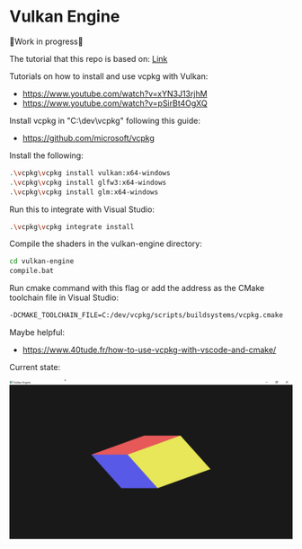 # Vulkan Engine

🚧Work in progress🚧

The tutorial that this repo is based on: [Link](https://www.youtube.com/playlist?list=PL8327DO66nu9qYVKLDmdLW_84-yE4auCR)


Tutorials on how to install and use vcpkg with Vulkan:
- https://www.youtube.com/watch?v=xYN3J13rjhM
- https://www.youtube.com/watch?v=pSirBt4OgXQ

Install vcpkg in "C:\dev\vcpkg" following this guide:
- https://github.com/microsoft/vcpkg

Install the following:
```bash
.\vcpkg\vcpkg install vulkan:x64-windows
.\vcpkg\vcpkg install glfw3:x64-windows
.\vcpkg\vcpkg install glm:x64-windows
```

Run this to integrate with Visual Studio:
```bash
.\vcpkg\vcpkg integrate install
```

Compile the shaders in the vulkan-engine directory:
```bash
cd vulkan-engine
compile.bat
```

Run cmake command with this flag or add the address as the CMake toolchain file in Visual Studio:
```bash
-DCMAKE_TOOLCHAIN_FILE=C:/dev/vcpkg/scripts/buildsystems/vcpkg.cmake
```

Maybe helpful:
- https://www.40tude.fr/how-to-use-vcpkg-with-vscode-and-cmake/


Current state:

![Screenshot](ss1.png)
